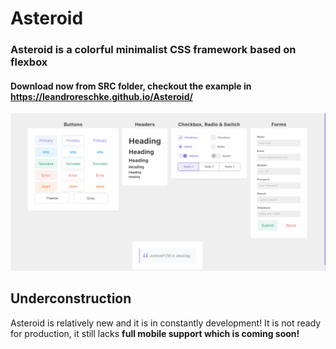 # Asteroid
### Asteroid is a colorful minimalist CSS framework based on flexbox

#### Download now from SRC folder, checkout the example in https://leandroreschke.github.io/Asteroid/

![Asteroid Showcase](/images/Animação.gif)

## Underconstruction

Asteroid is relatively new and it is in constantly development! It is not ready for production, it still lacks __full mobile support which is coming soon!__
